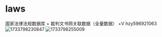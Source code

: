 # laws
国家法律法规数据库 + 裁判文书网关联数据（全量数据）
+V hzy596921063
![1733798230847](https://github.com/user-attachments/assets/3ce6a0ab-64cd-4b50-8487-7f2015f21fd2)
![1733798255009](https://github.com/user-attachments/assets/5cfd4d0b-9259-4648-806f-f7e8c98b5b84)

